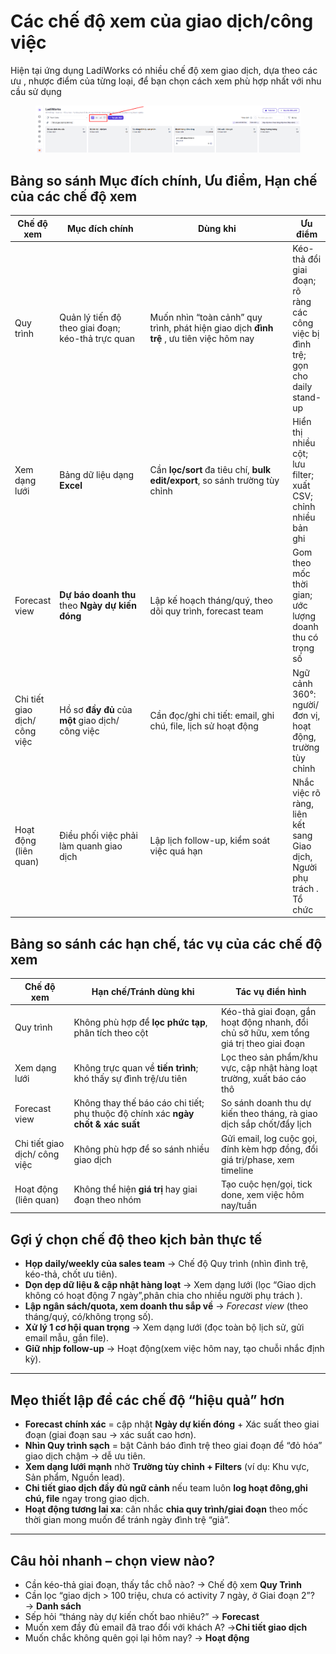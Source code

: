 # Các chế độ xem của giao dịch/công việc

Hiện tại ứng dụng LadiWorks có nhiều chế độ xem giao dịch, dựa theo các ưu , nhược điểm của từng loại, để bạn chọn cách xem phù hợp nhất với nhu cầu sử dụng

<figure><img src="../.gitbook/assets/image (1476).png" alt=""><figcaption></figcaption></figure>

## Bảng so sánh Mục đích chính, Ưu điểm, Hạn chế của các chế độ xem

<table><thead><tr><th>Chế độ xem </th><th width="159.111083984375">Mục đích chính</th><th width="255.7777099609375">Dùng khi </th><th>Ưu điểm</th></tr></thead><tbody><tr><td>Quy trình</td><td>Quản lý tiến độ theo giai đoạn; kéo-thả trực quan</td><td>Muốn nhìn “toàn cảnh” quy trình, phát hiện giao dịch <strong>đình trệ</strong> , ưu tiên việc hôm nay</td><td>Kéo-thả đổi giai đoạn; rõ ràng các công việc bị đình trệ; gọn cho daily stand-up</td></tr><tr><td>Xem dạng lưới </td><td>Bảng dữ liệu dạng <strong>Excel</strong></td><td>Cần <strong>lọc/sort</strong> đa tiêu chí, <strong>bulk edit/export</strong>, so sánh trường tùy chỉnh</td><td>Hiển thị nhiều cột; lưu filter; xuất CSV; chỉnh nhiều bản ghi</td></tr><tr><td>Forecast view</td><td><strong>Dự báo doanh thu</strong> theo <strong>Ngày dự kiến đóng</strong> </td><td>Lập kế hoạch tháng/quý, theo dõi quy trình, forecast team</td><td>Gom theo mốc thời gian; ước lượng doanh thu có trọng số</td></tr><tr><td>Chi tiết giao dịch/ công việc </td><td>Hồ sơ <strong>đầy đủ</strong> của <strong>một</strong> giao dịch/ công việc </td><td>Cần đọc/ghi chi tiết: email, ghi chú, file, lịch sử hoạt động</td><td>Ngữ cảnh 360°: người/đơn vị, hoạt động, trường tùy chỉnh</td></tr><tr><td>Hoạt động (liên quan)</td><td>Điều phối việc phải làm quanh giao dịch</td><td>Lập lịch follow-up, kiểm soát việc quá hạn</td><td> Nhắc việc rõ ràng, liên kết sang Giao dịch, Người phụ trách . Tổ chức</td></tr></tbody></table>

## Bảng so sánh các hạn chế, tác vụ của các chế độ xem&#x20;

<table><thead><tr><th>Chế độ xem</th><th width="221.4444580078125">Hạn chế/Tránh dùng khi</th><th>Tác vụ điển hình</th></tr></thead><tbody><tr><td>Quy trình</td><td>Không phù hợp để <strong>lọc phức tạp</strong>, phân tích theo cột</td><td>Kéo-thả giai đoạn, gắn hoạt động nhanh, đổi chủ sở hữu, xem tổng giá trị theo giai đoạn</td></tr><tr><td>Xem dạng lưới </td><td>Không trực quan về <strong>tiến trình</strong>; khó thấy sự đình trệ/ưu tiên</td><td>Lọc theo sản phẩm/khu vực, cập nhật hàng loạt trường, xuất báo cáo thô</td></tr><tr><td>Forecast view</td><td>Không thay thế báo cáo chi tiết; phụ thuộc độ chính xác <strong>ngày chốt &#x26; xác suất</strong></td><td>So sánh doanh thu dự kiến theo tháng, rà giao dịch sắp chốt/đẩy lịch</td></tr><tr><td>Chi tiết giao dịch/ công việc </td><td>Không phù hợp để so sánh nhiều giao dịch</td><td>Gửi email, log cuộc gọi, đính kèm hợp đồng, đổi giá trị/phase, xem timeline</td></tr><tr><td>Hoạt động (liên quan)</td><td>Không thể hiện <strong>giá trị</strong> hay giai đoạn theo nhóm</td><td>Tạo cuộc hẹn/gọi, tick done, xem việc hôm nay/tuần</td></tr></tbody></table>

## Gợi ý chọn chế độ theo kịch bản thực tế

* **Họp daily/weekly của sales team** → Chế độ Quy trình  (nhìn đình trệ, kéo-thả, chốt ưu tiên).
* **Dọn dẹp dữ liệu & cập nhật hàng loạt** → Xem dạng lưới (lọc “Giao dịch không có hoạt động 7 ngày”,phân chia cho nhiều người phụ trách ).
* **Lập ngân sách/quota, xem doanh thu sắp về** → _Forecast view_ (theo tháng/quý, có/không trọng số).
* **Xử lý 1 cơ hội quan trọng** → Xem dạng lưới (đọc toàn bộ lịch sử, gửi email mẫu, gắn file).
* **Giữ nhịp follow-up** → Hoạt động(xem việc hôm nay, tạo chuỗi nhắc định kỳ).

***

## Mẹo thiết lập để các chế độ “hiệu quả” hơn

* **Forecast chính xác** = cập nhật **Ngày dự kiến đóng** + Xác suất theo giai đoạn (giai đoạn sau → xác suất cao hơn).
* **Nhìn Quy trình sạch** = bật Cảnh báo đình trệ theo giai đoạn để “đỏ hóa” giao dịch chậm → dễ ưu tiên.
* **Xem dạng lưới mạnh** nhờ **Trường tùy chỉnh + Filters** (ví dụ: Khu vực, Sản phẩm, Nguồn lead).
* **Chi tiết giao dịch đầy đủ ngữ cảnh** nếu team luôn **log hoạt đông,ghi chú, file** ngay trong giao dịch.
* **Hoạt động tương lai xa**: cân nhắc **chia quy trình/giai đoạn** theo mốc thời gian mong muốn để tránh ngày đình trệ “giả”.

***

## Câu hỏi nhanh – chọn view nào?

* Cần kéo-thả giai đoạn, thấy tắc chỗ nào? → Chế độ xem **Quy Trình**
* Cần lọc “giao dịch > 100 triệu, chưa có activity 7 ngày, ở Giai đoạn 2”? → **Danh sách**
* Sếp hỏi “tháng này dự kiến chốt bao nhiêu?” → **Forecast**
* Muốn xem đầy đủ email đã trao đổi với khách A? →**Chi tiết giao dịch**
* Muốn chắc không quên gọi lại hôm nay? → **Hoạt động**&#x20;
